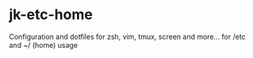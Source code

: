 # jk-etc-home
Configuration and dotfiles for zsh, vim, tmux, screen and more... for /etc and ~/ (home) usage
